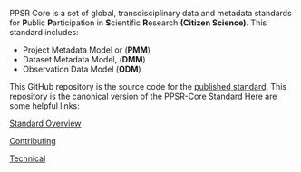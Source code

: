 PPSR Core is a set of global, transdisciplinary data and metadata standards for **P**ublic **P**articipation in **S**cientific **R**esearch **(Citizen Science)**. This standard includes: 
- Project Metadata Model or (**PMM**)
- Dataset Metadata Model, (**DMM**)
- Observation Data Model (**ODM**)

This GitHub repository is the source code for the [published standard](https://citizen-science-association.github.io/ppsr-core/). This repository is the canonical version of the PPSR-Core Standard Here are some helpful links:

[Standard Overview](https://citizen-science-association.github.io/ppsr-core/docs/)

[Contributing](https://citizen-science-association.github.io/ppsr-core/docs/contribute)

[Technical](https://citizen-science-association.github.io/ppsr-core/docs/technical)

